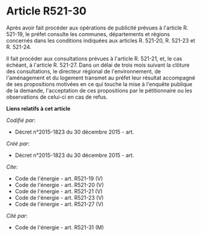 # Article R521-30

Après avoir fait procéder aux opérations de publicité prévues à l'article R. 521-19, le préfet consulte les communes,
départements et régions concernés dans les conditions indiquées aux articles R. 521-20, R. 521-23 et R. 521-24. 

Il fait procéder aux consultations prévues à l'article R. 521-21, et, le cas échéant, à l'article R. 521-27. Dans un délai de
trois mois suivant la clôture des consultations, le directeur régional de l'environnement, de l'aménagement et du logement
transmet au préfet leur résultat accompagné de ses propositions motivées en ce qui touche la mise à l'enquête publique de la
demande, l'acceptation de ces propositions par le pétitionnaire ou les observations de celui-ci en cas de refus.

**Liens relatifs à cet article**

_Codifié par_:

  - Décret n°2015-1823 du 30 décembre 2015 - art.

_Créé par_:

  - Décret n°2015-1823 du 30 décembre 2015 - art.

_Cite_:

  - Code de l'énergie - art. R521-19 (V)
  - Code de l'énergie - art. R521-20 (V)
  - Code de l'énergie - art. R521-21 (V)
  - Code de l'énergie - art. R521-23 (V)
  - Code de l'énergie - art. R521-27 (V)

_Cité par_:

  - Code de l'énergie - art. R521-31 (M)
